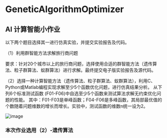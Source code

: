 # GeneticAlgorithmOptimizer

## AI 计算智能小作业
以下两个题目选择其一进行仿真实验，并提交实验报告及代码。

（1）利用群智能方法求解旅行商问题

要求：针对20个城市以上的旅行商问题，选择使用合适的群智能方法（遗传算法、粒子群算法、蚁群算法）进行求解。最终提交电子版实验报告及源代码。

（2）选择一种计算智能方法（遗传算法、粒子群算法、蚁群算法），利用C、Python或Matlab编程实现求解至少5个函数优化问题，进行仿真结果分析。
从下列6个标准测试函数 (F01-F06)中自选至少5个函数来测试算法求解无约束优化问题的性能。
其中：F01-F03是单峰函数；F04-F06是多峰函数，其局部最优值的个数随着问题维数的增长而增长。实验中，测试函数的维数n统一设为2。

![image](https://user-images.githubusercontent.com/43678037/205490446-9e14410c-e702-47a8-bf52-bb2528dcb652.png)

### 本次作业选用（2）-遗传算法
